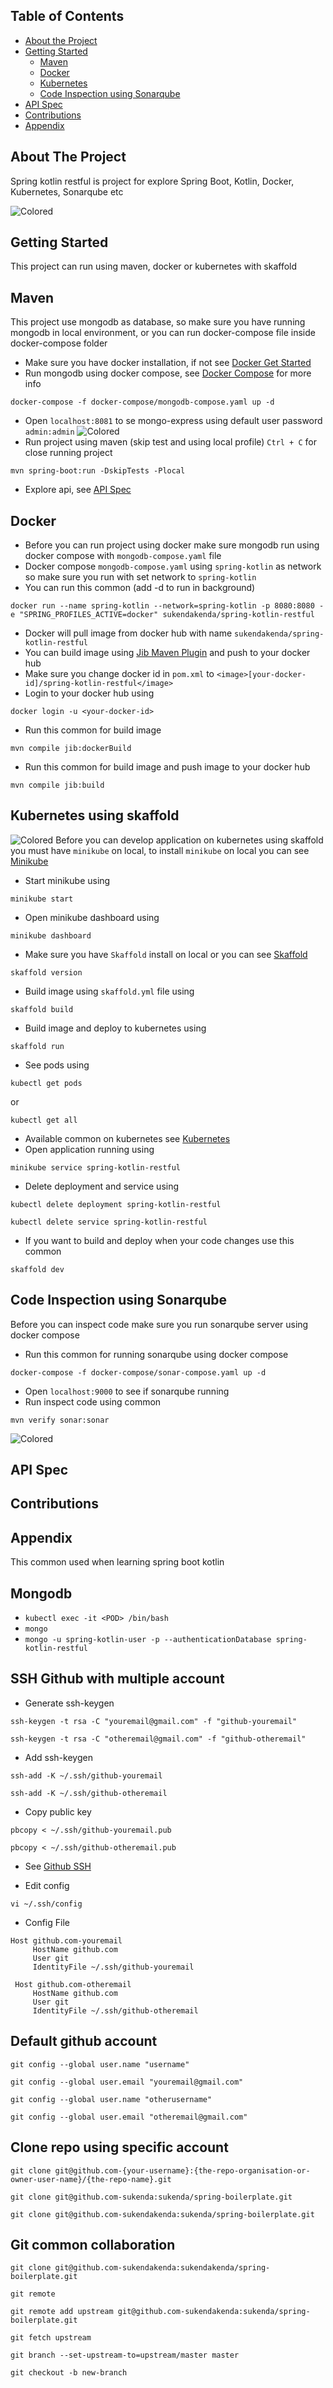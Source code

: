 ## Table of Contents

* [About the Project](#about-the-project)
* [Getting Started](#getting-started)
  * [Maven](#maven)
  * [Docker](#docker)
  * [Kubernetes](#kubernetes-using-skaffold)
  * [Code Inspection using Sonarqube](#code-inspection-using-sonarqube)
* [API Spec](#api-spec)
* [Contributions](#contributions)
* [Appendix](#appendix)

<!-- ABOUT THE PROJECT -->
## About The Project
Spring kotlin restful is project for explore Spring Boot, Kotlin, Docker, Kubernetes, Sonarqube etc

![Colored](images/spring-boot.png)

<!-- GETTING STARTED -->
## Getting Started
This project can run using maven, docker or kubernetes with skaffold

## Maven
This project use mongodb as database, so make sure you have running mongodb in local environment, or you can run docker-compose file inside docker-compose folder
* Make sure you have docker installation, if not see [Docker Get Started](https://www.docker.com/get-started)
* Run mongodb using docker compose, see [Docker Compose](https://docs.docker.com/compose/) for more info

```
docker-compose -f docker-compose/mongodb-compose.yaml up -d
```

* Open `localhost:8081` to se mongo-express using default user password `admin:admin`
![Colored](images/mongo-express.png)
* Run project using maven (skip test and using local profile) `Ctrl + C` for close running project

```
mvn spring-boot:run -DskipTests -Plocal
```
* Explore api, see [API Spec](#api-spec)

## Docker
* Before you can run project using docker make sure mongodb run using docker compose with `mongodb-compose.yaml` file
* Docker compose `mongodb-compose.yaml` using `spring-kotlin` as network so make sure you run with set network to `spring-kotlin`
* You can run this common (add -d to run in background)

```
docker run --name spring-kotlin --network=spring-kotlin -p 8080:8080 -e "SPRING_PROFILES_ACTIVE=docker" sukendakenda/spring-kotlin-restful
```
* Docker will pull image from docker hub with name `sukendakenda/spring-kotlin-restful`
* You can build image using [Jib Maven Plugin](https://github.com/GoogleContainerTools/jib/tree/master/jib-maven-plugin) and push to your docker hub
* Make sure you change docker id in `pom.xml` to `<image>[your-docker-id]/spring-kotlin-restful</image>` 
* Login to your docker hub using
```
docker login -u <your-docker-id>
```
* Run this common for build image
```
mvn compile jib:dockerBuild
```
* Run this common for build image and push image to your docker hub
```
mvn compile jib:build
```

## Kubernetes using skaffold
![Colored](images/kubernetes.png)
Before you can develop application on kubernetes using skaffold you must have `minikube` on local, to install `minikube` on local you can see [Minikube](https://minikube.sigs.k8s.io/docs/start/)
* Start minikube using
```
minikube start
```
* Open minikube dashboard using
```
minikube dashboard
```
* Make sure you have `Skaffold` install on local or you can see [Skaffold](https://skaffold.dev/docs/quickstart/)
```
skaffold version
```
* Build image using `skaffold.yml` file using
```
skaffold build
```
* Build image and deploy to kubernetes using
```
skaffold run
```
* See pods using 
```
kubectl get pods
```
or 
```
kubectl get all
```
* Available common on kubernetes see [Kubernetes](https://kubernetes.io/docs/reference/kubectl/cheatsheet/)
* Open application running using
```
minikube service spring-kotlin-restful
```
* Delete deployment and service using
```
kubectl delete deployment spring-kotlin-restful
```
```
kubectl delete service spring-kotlin-restful
```
* If you want to build and deploy when your code changes use this common
```
skaffold dev
```

## Code Inspection using Sonarqube
Before you can inspect code make sure you run sonarqube server using docker compose
* Run this common for running sonarqube using docker compose
```
docker-compose -f docker-compose/sonar-compose.yaml up -d
```
* Open `localhost:9000` to see if sonarqube running
* Run inspect code using common
```
mvn verify sonar:sonar
```
![Colored](images/sonarqube.png)

## API Spec

## Contributions

## Appendix
This common used when learning spring boot kotlin

## Mongodb
- `kubectl exec -it <POD> /bin/bash`
- `mongo`
- `mongo -u spring-kotlin-user -p --authenticationDatabase spring-kotlin-restful`

## SSH Github with multiple account
* Generate ssh-keygen
```
ssh-keygen -t rsa -C "youremail@gmail.com" -f "github-youremail"
```
```
ssh-keygen -t rsa -C "otheremail@gmail.com" -f "github-otheremail"
```
* Add ssh-keygen
```
ssh-add -K ~/.ssh/github-youremail
```
```
ssh-add -K ~/.ssh/github-otheremail
```

* Copy public key
```
pbcopy < ~/.ssh/github-youremail.pub
```
```
pbcopy < ~/.ssh/github-otheremail.pub
```
* See [Github SSH](https://docs.github.com/en/free-pro-team@latest/github/authenticating-to-github/adding-a-new-ssh-key-to-your-github-account)

* Edit config
```
vi ~/.ssh/config
```

* Config File
```
Host github.com-youremail
     HostName github.com
     User git
     IdentityFile ~/.ssh/github-youremail
     
 Host github.com-otheremail
     HostName github.com
     User git
     IdentityFile ~/.ssh/github-otheremail
```

## Default github account
```
git config --global user.name "username"
```
```
git config --global user.email "youremail@gmail.com"
```

```
git config --global user.name "otherusername"
```
```
git config --global user.email "otheremail@gmail.com"
```
## Clone repo using specific account
```
git clone git@github.com-{your-username}:{the-repo-organisation-or-owner-user-name}/{the-repo-name}.git
```
```
git clone git@github.com-sukenda:sukenda/spring-boilerplate.git
```
```
git clone git@github.com-sukendakenda:sukenda/spring-boilerplate.git
```

## Git common collaboration
```
git clone git@github.com-sukendakenda:sukendakenda/spring-boilerplate.git
```
```
git remote
```
```
git remote add upstream git@github.com-sukendakenda:sukenda/spring-boilerplate.git
```
```
git fetch upstream
```
```
git branch --set-upstream-to=upstream/master master
```
```
git checkout -b new-branch
```
